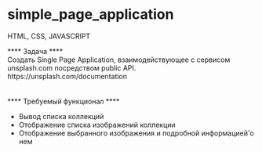 # simple_page_application
HTML, CSS, JAVASCRIPT

<div> **** Задача **** </div>
Создать Single Page Application, взаимодействующее с сервисом
unsplash.com посредством public API.
https://unsplash.com/documentation
<br>
<br>
<br>
<div>**** Требуемый функционал ****</div>
<ul>
  <li> Вывод списка коллекций </li>
  <li>Отображение списка изображений коллекции </li>
  <li>Отображение выбранного изображения и подробной
информацией̆
    о нем</li>

